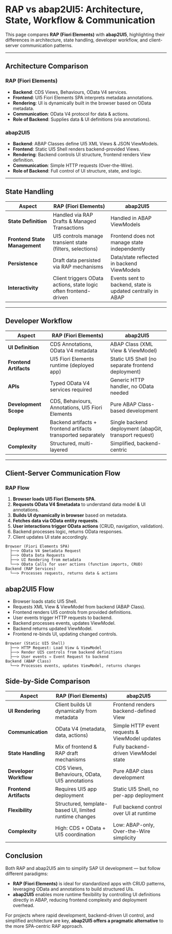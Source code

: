# RAP vs abap2UI5: Architecture, State, Workflow & Communication

This page compares **RAP (Fiori Elements)** with **abap2UI5**, highlighting their differences in architecture, state handling, developer workflow, and client-server communication patterns.

---

## Architecture Comparison

### RAP (Fiori Elements)
- **Backend**: CDS Views, Behaviours, OData V4 services.
- **Frontend**: UI5 Fiori Elements SPA interprets metadata annotations.
- **Rendering**: UI is dynamically built in the browser based on OData metadata.
- **Communication**: OData V4 protocol for data & actions.
- **Role of Backend**: Supplies data & UI definitions (via annotations).

### abap2UI5
- **Backend**: ABAP Classes define UI5 XML Views & JSON ViewModels.
- **Frontend**: Static UI5 Shell renders backend-provided Views.
- **Rendering**: Backend controls UI structure, frontend renders View definition.
- **Communication**: Simple HTTP requests (Over-the-Wire).
- **Role of Backend**: Full control of UI structure, state, and logic.

---

## State Handling

| Aspect | RAP (Fiori Elements) | abap2UI5 |
|--------|----------------------|----------|
| **State Definition** | Handled via RAP Drafts & Managed Transactions | Handled in ABAP ViewModels |
| **Frontend State Management** | UI5 controls manage transient state (filters, selections) | Frontend does not manage state independently |
| **Persistence** | Draft data persisted via RAP mechanisms | Data/state reflected in backend ViewModels |
| **Interactivity** | Client triggers OData actions, state logic often frontend-driven | Events sent to backend, state is updated centrally in ABAP |

---

## Developer Workflow

| Aspect | RAP (Fiori Elements) | abap2UI5 |
|--------|----------------------|----------|
| **UI Definition** | CDS Annotations, OData V4 metadata | ABAP Class (XML View & ViewModel) |
| **Frontend Artifacts** | UI5 Fiori Elements runtime (deployed app) | Static UI5 Shell (no separate frontend deployment) |
| **APIs** | Typed OData V4 services required | Generic HTTP handler, no OData needed |
| **Development Scope** | CDS, Behaviours, Annotations, UI5 Fiori Elements | Pure ABAP Class-based development |
| **Deployment** | Backend artifacts + frontend artifacts transported separately | Single backend deployment (abapGit, transport request) |
| **Complexity** | Structured, multi-layered | Simplified, backend-centric |

---

## Client-Server Communication Flow

### RAP Flow
1. **Browser loads UI5 Fiori Elements SPA**.
2. **Requests OData V4 $metadata** to understand data model & UI annotations.
3. **Builds UI dynamically in browser** based on metadata.
4. **Fetches data via OData entity requests**.
5. **User interactions trigger OData actions** (CRUD, navigation, validation).
6. Backend processes logic, returns OData responses.
7. Client updates UI state accordingly.

```plaintext
Browser (Fiori Elements SPA)
  ├──> OData V4 $metadata Request
  ├──> OData Data Requests
  ├──> UI Rendering from metadata
  └──> OData Calls for user actions (function imports, CRUD)
Backend (RAP Services)
  └──> Processes requests, returns data & actions
```

## abap2UI5 Flow
- Browser loads static UI5 Shell.
- Requests XML View & ViewModel from backend (ABAP Class).
- Frontend renders UI5 controls from provided definitions.
- User events trigger HTTP requests to backend.
- Backend processes events, updates ViewModel.
- Backend returns updated ViewModel.
- Frontend re-binds UI, updating changed controls.

```plaintext
Browser (Static UI5 Shell)
  ├──> HTTP Request: Load View & ViewModel
  ├──> Render UI5 controls from backend definitions
  ├──> User events → Event Request to backend
Backend (ABAP Class)
  └──> Processes events, updates ViewModel, returns changes
```

## Side-by-Side Comparison

| Aspect | RAP (Fiori Elements) | abap2UI5 |
|--------|----------------------|----------|
| **UI Rendering** | Client builds UI dynamically from metadata | Frontend renders backend-defined View |
| **Communication** | OData V4 (metadata, data, actions) | Simple HTTP event requests & ViewModel updates |
| **State Handling** | Mix of frontend & RAP draft mechanisms | Fully backend-driven ViewModel state |
| **Developer Workflow** | CDS Views, Behaviours, OData, UI5 annotations | Pure ABAP class development |
| **Frontend Artifacts** | Requires UI5 app deployment | Static UI5 Shell, no per-app deployment |
| **Flexibility** | Structured, template-based UI, limited runtime changes | Full backend control over UI at runtime |
| **Complexity** | High: CDS + OData + UI5 coordination | Low: ABAP-only, Over-the-Wire simplicity |

## Conclusion

Both RAP and abap2UI5 aim to simplify SAP UI development — but follow different paradigms:

- **RAP (Fiori Elements)** is ideal for standardized apps with CRUD patterns, leveraging OData and annotations to build structured UIs.
- **abap2UI5** enables more runtime flexibility by controlling UI definitions directly in ABAP, reducing frontend complexity and deployment overhead.

For projects where rapid development, backend-driven UI control, and simplified architecture are key, **abap2UI5 offers a pragmatic alternative** to the more SPA-centric RAP approach.
